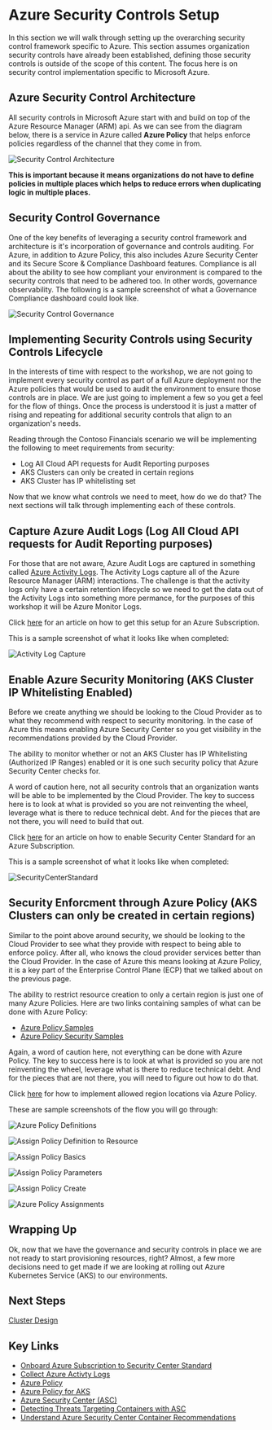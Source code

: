 # Azure Security Controls Setup

In this section we will walk through setting up the overarching security control framework specific to Azure. This section assumes organization security controls have already been established, defining those security controls is outside of the scope of this content. The focus here is on security control implementation specific to Microsoft Azure.

## Azure Security Control Architecture

All security controls in Microsoft Azure start with and build on top of the Azure Resource Manager (ARM) api. As we can see from the diagram below, there is a service in Azure called **Azure Policy** that helps enforce policies regardless of the channel that they come in from.

![Security Control Architecture](/governance-security/img/EnterpriseControlPlaneArchitecture.png)

**This is important because it means organizations do not have to define policies in multiple places which helps to reduce errors when duplicating logic in multiple places.**

## Security Control Governance

One of the key benefits of leveraging a security control framework and architecture is it's incorporation of governance and controls auditing. For Azure, in addition to Azure Policy, this also includes Azure Security Center and its Secure Score & Compliance Dashboard features. Compliance is all about the ability to see how compliant your environment is compared to the security controls that need to be adhered too. In other words, governance observability. The following is a sample screenshot of what a Governance Compliance dashboard could look like.

![Security Control Governance](/governance-security/img/EnterpriseControlPlaneGovernance.png)

## Implementing Security Controls using Security Controls Lifecycle

In the interests of time with respect to the workshop, we are not going to implement every security control as part of a full Azure deployment nor the Azure policies that would be used to audit the environment to ensure those controls are in place.  We are just going to implement a few so you get a feel for the flow of things. Once the process is understood it is just a matter of rising and repeating for additional security controls that align to an organization's needs.

Reading through the Contoso Financials scenario we will be implementing the following to meet requirements from security:

* Log All Cloud API requests for Audit Reporting purposes
* AKS Clusters can only be created in certain regions
* AKS Cluster has IP whitelisting set

Now that we know what controls we need to meet, how do we do that? The next sections will talk through implementing each of these controls.

## Capture Azure Audit Logs (Log All Cloud API requests for Audit Reporting purposes)

For those that are not aware, Azure Audit Logs are captured in something called [Azure Activity Logs](https://docs.microsoft.com/en-us/azure/azure-monitor/platform/activity-logs-overview). The Activity Logs capture all of the Azure Resource Manager (ARM) interactions. The challenge is that the activity logs only have a certain retention lifecycle so we need to get the data out of the Activity Logs into something more permance, for the purposes of this workshop it will be Azure Monitor Logs.

Click [here](https://docs.microsoft.com/en-us/azure/azure-monitor/platform/activity-log-collect) for an article on how to get this setup for an Azure Subscription.

This is a sample screenshot of what it looks like when completed:

![Activity Log Capture](/governance-security/img/ActivityLogCapture.png)

## Enable Azure Security Monitoring (AKS Cluster IP Whitelisting Enabled)

Before we create anything we should be looking to the Cloud Provider as to what they recommend with respect to security monitoring. In the case of Azure this means enabling Azure Security Center so you get visibility in the recommendations provided by the Cloud Provider.

The ability to monitor whether or not an AKS Cluster has IP Whitelisting (Authorized IP Ranges) enabled or it is one such security policy that Azure Security Center checks for.

A word of caution here, not all security controls that an organization wants will be able to be implemented by the Cloud Provider. The key to success here is to look at what is provided so you are not reinventing the wheel, leverage what is there to reduce technical debt. And for the pieces that are not there, you will need to build that out.

Click [here](https://docs.microsoft.com/en-us/azure/azure-monitor/platform/activity-log-collect) for an article on how to enable Security Center Standard for an Azure Subscription.

This is a sample screenshot of what it looks like when completed:

![SecurityCenterStandard](/governance-security/img/SecurityCenterStandard.png)

## Security Enforcment through Azure Policy (AKS Clusters can only be created in certain regions)

Similar to the point above around security, we should be looking to the Cloud Provider to see what they provide with respect to being able to enforce policy. After all, who knows the cloud provider services better than the Cloud Provider. In the case of Azure this means looking at Azure Policy, it is a key part of the Enterprise Control Plane (ECP) that we talked about on the previous page.

The ability to restrict resource creation to only a certain region is just one of many Azure Policies. Here are two links containing samples of what can be done with Azure Policy:

* [Azure Policy Samples](https://docs.microsoft.com/en-us/azure/governance/policy/samples/)
* [Azure Policy Security Samples](https://docs.microsoft.com/en-us/azure/security-center/security-center-policy-definitions)

Again, a word of caution here, not everything can be done with Azure Policy. The key to success here is to look at what is provided so you are not reinventing the wheel, leverage what is there to reduce technical debt. And for the pieces that are not there, you will need to figure out how to do that.

Click [here](https://docs.microsoft.com/en-us/azure/governance/policy/samples/allowed-locations) for how to implement allowed region locations via Azure Policy.

These are sample screenshots of the flow you will go through:

![Azure Policy Definitions](/governance-security/img/PolicyDefinitions.png)

![Assign Policy Definition to Resource](/governance-security/img/AssignPolicy.png)

![Assign Policy Basics](/governance-security/img/AssignPolicyBasics.png)

![Assign Policy Parameters](/governance-security/img/AssignPolicyParameters.png)

![Assign Policy Create](/governance-security/img/AssignPolicyCreate.png)

![Azure Policy Assignments](/governance-security/img/PolicyAssignment.png)

## Wrapping Up

Ok, now that we have the governance and security controls in place we are not ready to start provisioning resources, right? Almost, a few more decisions need to get made if we are looking at rolling out Azure Kubernetes Service (AKS) to our environments.

## Next Steps

[Cluster Design](/cluster-design/README.md)

## Key Links

* [Onboard Azure Subscription to Security Center Standard](https://docs.microsoft.com/en-us/azure/security-center/security-center-get-started)
* [Collect Azure Activty Logs](https://docs.microsoft.com/en-us/azure/azure-monitor/platform/activity-log-collect)
* [Azure Policy](https://docs.microsoft.com/en-us/azure/governance/policy/overview)
* [Azure Policy for AKS](https://docs.microsoft.com/en-us/azure/governance/policy/concepts/rego-for-aks)
* [Azure Security Center (ASC)](https://docs.microsoft.com/en-us/azure/security-center/security-center-intro)
* [Detecting Threats Targeting Containers with ASC](https://azure.microsoft.com/en-us/blog/detecting-threats-targeting-containers-with-azure-security-center/)
* [Understand Azure Security Center Container Recommendations](https://docs.microsoft.com/en-us/azure/security-center/security-center-container-recommendations)
